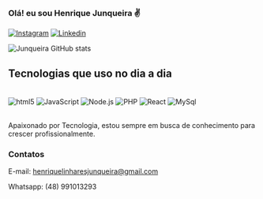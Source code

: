 
### Olá! eu sou Henrique Junqueira ✌️

[![Instagram](https://img.shields.io/badge/Instagram-E4405F?style=for-the-badge&logo=instagram&logoColor=white)](https://www.instagram.com/hljunqueira/)
[![Linkedin](https://img.shields.io/badge/LinkedIn-0077B5?style=for-the-badge&logo=linkedin&logoColor=white)](https://www.linkedin.com/in/henrique-junqueira-92a188236/)

![Junqueira GitHub stats](https://github-readme-stats.vercel.app/api?username=hljunqueira&show_icons=true&theme=onedark)

## Tecnologias que uso no dia a dia

<div style="display: inline_block"><br/>
<img align="center" alt="html5" src=https://img.shields.io/badge/HTML5-E34F26?style=for-the-badge&logo=html5&logoColor=white>
<img align="center" alt="JavaScript" src=https://img.shields.io/badge/JavaScript-323330?style=for-the-badge&logo=javascript&logoColor=F7DF1E/>
<img align="center" alt="Node.js" src=    https://img.shields.io/badge/Node.js-43853D?style=for-the-badge&logo=node.js&logoColor=white/>
<img align="center" alt="PHP" src=https://img.shields.io/badge/PHP-777BB4?style=for-the-badge&logo=php&logoColor=white>
<img align="center" alt="React" src=https://img.shields.io/badge/React_Native-20232A?style=for-the-badge&logo=react&logoColor=61DAFB>
<img align="center" alt="MySql" src=https://img.shields.io/badge/MySQL-00000F?style=for-the-badge&logo=mysql&logoColor=white>
</div><br/>

Apaixonado por Tecnologia, estou sempre em busca de conhecimento para crescer profissionalmente.

### Contatos
E-mail: henriquelinharesjunqueira@gmail.com

Whatsapp: (48) 991013293
